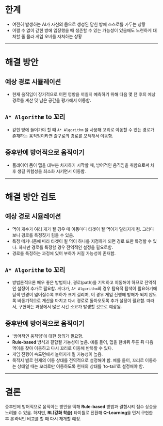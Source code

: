 # 한계
- 여전히 발생하는 AI가 자신의 몸으로 생성된 닫힌 방에 스스로를 가두는 상황
- 어쩔 수 없이 갇힌 방에 입장했을 때 생존할 수 있는 가능성이 있음에도 노련하게 대처할 줄 몰라 게임 오버를 자처하는 상황

---

# 해결 방안

## 예상 경로 시뮬레이션
- 현재 움직임이 장기적으로 어떤 영향을 끼칠지 예측하기 위해 다음 몇 턴 후의 예상 경로를 계산 및 남은 공간을 평가해서 이동함.

## `A* Algorithm` to 꼬리
- 갇힌 방에 들어가야 할 때 `A* Algorithm` 을 사용해 꼬리로 이동할 수 있는 경로가 존재하는 움직임이라면 출구로의 경로를 모색해서 이동함.

## 중후반에 방어적으로 움직이기
- 플레이어 몸이 맵을 대부분 차지하기 시작할 때, 방어적인 움직임을 취함으로써 차후 생길 위험성을 최소화 시키면서 이동함.

---

# 해결 방안 검토

## 예상 경로 시뮬레이션
- 먹이 개수가 여러 개가 될 경우 매 이동마다 타겟이 될 먹이가 달라지게 됨. 그러다보니 경로를 특정짓기 힘들 수 있음.
- 특정 메커니즘에 따라 타겟이 될 먹이 하나를 지정하게 되면 경로 또한 특정할 수 있다. 하지만 경로를 특정할 경우 전역적인 설정을 필요로함.
- 경로를 특정하는 과정에 있어 부하가 커질 가능성이 존재함.

## `A* Algorithm` to 꼬리
- 방법론적으론 매우 좋은 방법이나, 경로(path)를 기억하고 이동해야 하므로 전역적인 설정이 추가로 필요함. 게다가, `A* Algorithm`의 경우 탐욕적 탐색이 필요하기에 탐색 반경이 넓어질수록 부하가 크게 걸리며, 이 경우 게임 진행에 방해가 되지 않도록 비동기적으로 계산을 마치고 다시 경로로 돌아오도록 추가 설정이 필요함. 따라서, 구현하는 과정에서 많은 시간 소요가 발생할 것으로 예상됨.

## 중후반에 방어적으로 움직이기
- '방어적인 움직임'에 대한 정의가 필요함.
- **Rule-based** 방식과 결합될 가능성이 높음. 예를 들어, 맵을 한바퀴 두른 뒤 다음 먹이를 찾아 이동하고 다시 꼬리로 이동해 반복할 수 있다.
- 게임 진행이 속도면에서 늘어지게 될 가능성이 높음.
- 목적지 별로 현재의 이동 상태를 전역적으로 설정해야 함. 예를 들어, 꼬리로 이동하는 상태일 때는 꼬리로만 이동하도록 현재의 상태를 'to-tail'로 설정해야 함.

---

# 결론

중후반에 방어적으로 움직이는 방안을 택해 **Rule-based** 방법과 결합시켜 점수 상승을 노려볼 수 있음. 하지만, **RL(강화 학습)** 타이틀로 전환해 **Q-Learning**을 먼저 구현한 후 본격적인 비교를 할 때 다시 재개할 예정.
